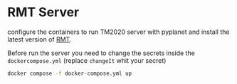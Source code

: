 # RMT Server

configure the containers to run TM2020 server with pyplanet and install the latest version of [RMT](https://github.com/thexivn/RandomMapTogether).

Before run the server you need to change the secrets inside the `dockercompose.yml` (replace `changeIt` whit your secret)



``` bash
docker compose -f docker-compose.yml up
```
